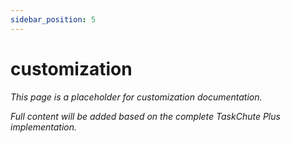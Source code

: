 ```yaml
---
sidebar_position: 5
---
```


# customization

*This page is a placeholder for customization documentation.*

*Full content will be added based on the complete TaskChute Plus implementation.*
